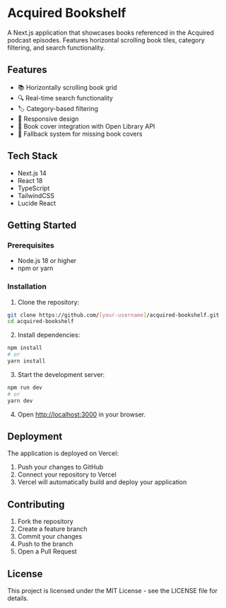 # Acquired Bookshelf

A Next.js application that showcases books referenced in the Acquired podcast episodes. Features horizontal scrolling book tiles, category filtering, and search functionality.

## Features

- 📚 Horizontally scrolling book grid
- 🔍 Real-time search functionality
- 🏷️ Category-based filtering
- 📱 Responsive design
- 📖 Book cover integration with Open Library API
- 🔄 Fallback system for missing book covers

## Tech Stack

- Next.js 14
- React 18
- TypeScript
- TailwindCSS
- Lucide React

## Getting Started

### Prerequisites

- Node.js 18 or higher
- npm or yarn

### Installation

1. Clone the repository:
```bash
git clone https://github.com/[your-username]/acquired-bookshelf.git
cd acquired-bookshelf
```

2. Install dependencies:
```bash
npm install
# or
yarn install
```

3. Start the development server:
```bash
npm run dev
# or
yarn dev
```

4. Open [http://localhost:3000](http://localhost:3000) in your browser.

## Deployment

The application is deployed on Vercel:

1. Push your changes to GitHub
2. Connect your repository to Vercel
3. Vercel will automatically build and deploy your application

## Contributing

1. Fork the repository
2. Create a feature branch
3. Commit your changes
4. Push to the branch
5. Open a Pull Request

## License

This project is licensed under the MIT License - see the LICENSE file for details.
